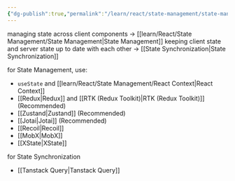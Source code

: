 ```yaml
---
{"dg-publish":true,"permalink":"/learn/react/state-management/state-management-vs-state-synchronization/","noteIcon":""}
---
```


managing state across client components -> [[learn/React/State Management/State Management\|State Management]]
keeping client state and server state up to date with each other -> [[State Synchronization\|State Synchronization]]

for State Management, use:
- `useState` and [[learn/React/State Management/React Context\|React Context]]
- [[Redux\|Redux]] and [[RTK (Redux Toolkit)\|RTK (Redux Toolkit)]] (Recommended)
- [[Zustand\|Zustand]] (Recommended)
- [[Jotai\|Jotai]] (Recommended)
- [[Recoil\|Recoil]]
- [[MobX\|MobX]]
- [[XState\|XState]]

for State Synchronization
- [[Tanstack Query\|Tanstack Query]]
